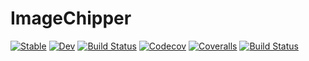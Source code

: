 # ImageChipper

[![Stable](https://img.shields.io/badge/docs-stable-blue.svg)](https://caseykneale.github.io/ImageChipper.jl/stable)
[![Dev](https://img.shields.io/badge/docs-dev-blue.svg)](https://caseykneale.github.io/ImageChipper.jl/dev)
[![Build Status](https://travis-ci.com/caseykneale/ImageChipper.jl.svg?branch=master)](https://travis-ci.com/caseykneale/ImageChipper.jl)
[![Codecov](https://codecov.io/gh/caseykneale/ImageChipper.jl/branch/master/graph/badge.svg)](https://codecov.io/gh/caseykneale/ImageChipper.jl)
[![Coveralls](https://coveralls.io/repos/github/caseykneale/ImageChipper.jl/badge.svg?branch=master)](https://coveralls.io/github/caseykneale/ImageChipper.jl?branch=master)
[![Build Status](https://api.cirrus-ci.com/github/caseykneale/ImageChipper.jl.svg)](https://cirrus-ci.com/github/caseykneale/ImageChipper.jl)
